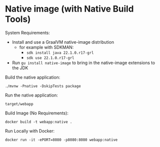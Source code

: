 # Native image (with Native Build Tools)

System Requirements:
- Install and use a GraalVM native-image distribution
  - for example with SDKMAN: 
    - `sdk install java 22.1.0.r17-grl`
    - `sdk use 22.1.0.r17-grl`
- Run `gu install native-image` to bring in the native-image extensions to the JDK


Build the native application:
```
./mvnw -Pnative -DskipTests package
```

Run the native application:
```
target/webapp
```

Build Image (No Requirements):
```
docker build -t webapp:native .
```

Run Locally with Docker:
```
docker run -it -ePORT=8080 -p8080:8080 webapp:native
```
